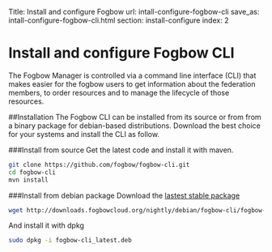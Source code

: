 Title: Install and configure Fogbow 
url: intall-configure-fogbow-cli
save_as: intall-configure-fogbow-cli.html
section: install-configure
index: 2

Install and configure Fogbow CLI
==========

The Fogbow Manager is controlled via a command line interface (CLI) that makes easier for the fogbow users to get information about the federation members, to order resources and to manage the lifecycle of those resources.

##Installation
The Fogbow CLI can be installed from its source or from from a binary package for debian-based distributions. Download the best choice for your systems and install the CLI as follow.

###Install from source
Get the latest code and install it with maven.
``` bash
git clone https://github.com/fogbow/fogbow-cli.git
cd fogbow-cli
mvn install
```

###Install from debian package
Download the [lastest stable package](http://downloads.fogbowcloud.org/nightly/debian/fogbow-cli/fogbow-cli_latest.deb)
```bash
wget http://downloads.fogbowcloud.org/nightly/debian/fogbow-cli/fogbow-cli_latest.deb
```
And install it with dpkg
```bash
sudo dpkg -i fogbow-cli_latest.deb
```
